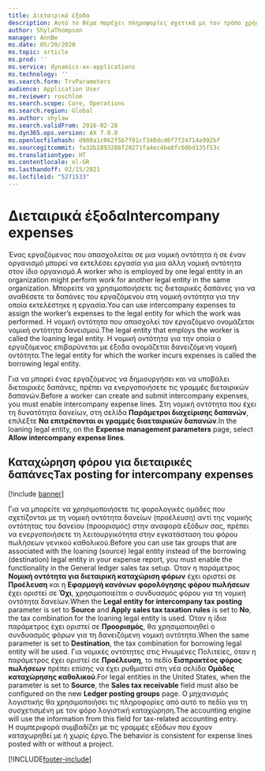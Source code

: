 ```yaml
---
title: Διεταιρικά έξοδα
description: Αυτό το θέμα παρέχει πληροφορίες σχετικά με τον τρόπο χρήσης των ενδοεταιρικών δαπανών για την ανάθεση των δαπανών ενός εργαζόμενου στη νομική οντότητα για την οποία εκτελέστηκε η εργασία.
author: ShylaThompson
manager: AnnBe
ms.date: 05/20/2020
ms.topic: article
ms.prod: ''
ms.service: dynamics-ax-applications
ms.technology: ''
ms.search.form: TrvParameters
audience: Application User
ms.reviewer: roschlom
ms.search.scope: Core, Operations
ms.search.region: Global
ms.author: shylaw
ms.search.validFrom: 2016-02-28
ms.dyn365.ops.version: AX 7.0.0
ms.openlocfilehash: d908a1c062f5b7f01cf340dcd6f7f24714a992bf
ms.sourcegitcommit: fa32b1893286f20271fa4ec4be8fc68bd135f53c
ms.translationtype: HT
ms.contentlocale: el-GR
ms.lasthandoff: 02/15/2021
ms.locfileid: "5271533"
---
```

# <a name="intercompany-expenses"></a><span data-ttu-id="0f08a-103">Διεταιρικά έξοδα</span><span class="sxs-lookup"><span data-stu-id="0f08a-103">Intercompany expenses</span></span>

<span data-ttu-id="0f08a-104">Ένας εργαζόμενος που απασχολείται σε μια νομική οντότητα ή σε έναν οργανισμό μπορεί να εκτελέσει εργασία για μια άλλη νομική οντότητα στον ίδιο οργανισμό.</span><span class="sxs-lookup"><span data-stu-id="0f08a-104">A worker who is employed by one legal entity in an organization might perform work for another legal entity in the same organization.</span></span> <span data-ttu-id="0f08a-105">Μπορείτε να χρησιμοποιήσετε τις διεταιρικές δαπάνες για να αναθέσετε τα δαπάνες του εργαζόμενου στη νομική οντότητα για την οποία εκτελέστηκε η εργασία.</span><span class="sxs-lookup"><span data-stu-id="0f08a-105">You can use intercompany expenses to assign the worker’s expenses to the legal entity for which the  work was performed.</span></span> <span data-ttu-id="0f08a-106">Η νομική οντότητα που απασχολεί τον εργαζόμενο ονομάζεται νομική οντότητα δανεισμού.</span><span class="sxs-lookup"><span data-stu-id="0f08a-106">The legal entity that employs the worker is called the loaning legal entity.</span></span> <span data-ttu-id="0f08a-107">Η νομική οντότητα για την οποία ο εργαζόμενος επιβαρύνεται με έξοδα ονομάζεται δανειζόμενη νομική οντότητα.</span><span class="sxs-lookup"><span data-stu-id="0f08a-107">The legal entity for which the worker incurs expenses is called the borrowing legal entity.</span></span> 

<span data-ttu-id="0f08a-108">Για να μπορεί ένας εργαζόμενος να δημιουργήσει και να υποβάλει διεταιρικές δαπάνες, πρέπει να ενεργοποιήσετε τις γραμμές διεταιρικών δαπανών.</span><span class="sxs-lookup"><span data-stu-id="0f08a-108">Before a worker can create and submit intercompany expenses, you must enable intercompany expense lines.</span></span> <span data-ttu-id="0f08a-109">Στη νομική οντότητα που έχει τη δυνατότητα δανείων, στη σελίδα **Παράμετροι διαχείρισης δαπανών**, επιλέξτε **Να επιτρέπονται οι γραμμές διαεταιρικών δαπανών**.</span><span class="sxs-lookup"><span data-stu-id="0f08a-109">In the loaning legal entity, on the **Expense management parameters** page, select **Allow intercompany expense lines**.</span></span> 

## <a name="tax-posting-for-intercompany-expenses"></a><span data-ttu-id="0f08a-110">Καταχώρηση φόρου για διεταιρικές δαπάνες</span><span class="sxs-lookup"><span data-stu-id="0f08a-110">Tax posting for intercompany expenses</span></span>

[!include [banner](../includes/banner.md)]

<span data-ttu-id="0f08a-111">Για να μπορείτε να χρησιμοποιήσετε τις φορολογικές ομάδες που σχετίζονται με τη νομική οντότητα δανείων (προέλευση) αντί της νομικής οντότητας του δανείου (προορισμός) στην αναφορά εξόδων σας, πρέπει να ενεργοποιήσετε τη λειτουργικότητα στην εγκατάσταση του φόρου πωλήσεων γενικού καθολικού.</span><span class="sxs-lookup"><span data-stu-id="0f08a-111">Before you can use tax groups that are associated with the loaning (source) legal entity instead of the borrowing (destination) legal entity in your expense report, you must enable the functionality in the General ledger sales tax setup.</span></span> <span data-ttu-id="0f08a-112">Όταν η παράμετρος **Νομική οντότητα για διεταιρική καταχώριση φόρων** έχει οριστεί σε **Προέλευση** και η **Εφαρμογή κανόνων φορολόγησης φόρου πωλήσεων** έχει οριστεί σε **Όχι**, χρησιμοποιείται ο συνδυασμός φόρου για τη νομική οντότητα δανείων.</span><span class="sxs-lookup"><span data-stu-id="0f08a-112">When the **Legal entity for intercompany tax posting** parameter is set to **Source** and **Apply sales tax taxation rules** is set to **No**, the tax combination for the loaning legal entity is used.</span></span> <span data-ttu-id="0f08a-113">Όταν η ίδια παράμετρος έχει οριστεί σε **Προορισμός**, θα χρησιμοποιηθεί ο συνδυασμός φόρων για τη δανειζόμενη νομική οντότητα.</span><span class="sxs-lookup"><span data-stu-id="0f08a-113">When the same parameter is set to **Destination**, the tax combination for borrowing legal entity will be used.</span></span> <span data-ttu-id="0f08a-114">Για νομικές οντότητες στις Ηνωμένες Πολιτείες, όταν η παράμετρος έχει οριστεί σε **Προέλευση**, το πεδίο **Εισπρακτέος φόρος πωλήσεων** πρέπει επίσης να έχει ρυθμιστεί στη νέα σελίδα **Ομάδες καταχώρησης καθολικού**.</span><span class="sxs-lookup"><span data-stu-id="0f08a-114">For legal entities in the United States, when the parameter is set to **Source**, the **Sales tax receivable** field must also be configured on the new **Ledger posting groups** page.</span></span> <span data-ttu-id="0f08a-115">Ο μηχανισμός λογιστικής θα χρησιμοποιήσει τις πληροφορίες από αυτό το πεδίο για τη συσχετισμένη με τον φόρο λογιστική καταχώρηση.</span><span class="sxs-lookup"><span data-stu-id="0f08a-115">The accounting engine will use the information from this field for tax-related accounting entry.</span></span>   
<span data-ttu-id="0f08a-116">Η συμπεριφορά συμβαδίζει με τις γραμμές εξόδων που έχουν καταχωρηθεί με ή χωρίς έργο.</span><span class="sxs-lookup"><span data-stu-id="0f08a-116">The behavior is consistent for expense lines posted with or without a project.</span></span>  


[!INCLUDE[footer-include](../includes/footer-banner.md)]